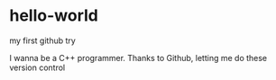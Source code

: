 # hello-world
my first github try

I wanna be a C++ programmer. Thanks to Github, letting me do these version control
